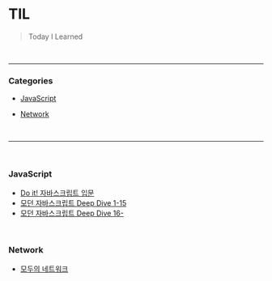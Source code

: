 # TIL

> Today I Learned

<br>

---

### Categories

+ [JavaScript](#javascript)

* [Network](#network)

<br>

---

<br>

### JavaScript

- [Do it! 자바스크립트 입문](JavaScript/Do_it_자바스크립트_입문.md)
- [모던 자바스크립트 Deep Dive 1-15](JavaScript/모던_자바스크립트_Deep_Dive_1-15-.md)
- [모던 자바스크립트 Deep Dive 16-](JavaScript/모던_자바스크립트_Deep_Dive_16-.md)

<br>

### Network

- [모두의 네트워크](Network/network.md)

<br>